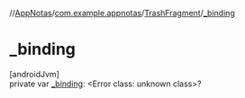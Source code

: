 //[AppNotas](../../../index.md)/[com.example.appnotas](../index.md)/[TrashFragment](index.md)/[_binding](_binding.md)

# _binding

[androidJvm]\
private var [_binding](_binding.md): &lt;Error class: unknown class&gt;?
